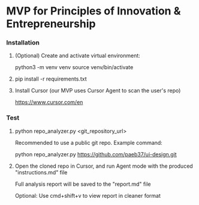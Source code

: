 # MVP for Principles of Innovation & Entrepreneurship

### Installation

1. (Optional) Create and activate virtual environment:

    python3 -m venv venv
    source venv/bin/activate

2. pip install -r requirements.txt

3. Install Cursor (our MVP uses Cursor Agent to scan the user's repo)

    https://www.cursor.com/en

### Test

1. python repo_analyzer.py <git_repository_url>

    Recommended to use a public git repo. Example command:
    
    python repo_analyzer.py https://github.com/paeb37/ui-design.git

2. Open the cloned repo in Cursor, and run Agent mode with the produced "instructions.md" file

    Full analysis report will be saved to the "report.md" file
    
    Optional: Use cmd+shift+v to view report in cleaner format